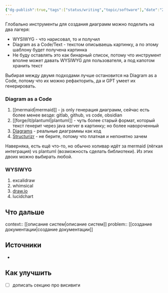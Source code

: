 ```yaml
---
{"dg-publish":true,"tags":["status/writing","topic/software"],"date":"2024-12-10T17:26:00+03:00","modified_at":"2024-12-10T17:42:04+03:00","permalink":"/forge/it/инструменты для создания диаграмм/","dgPassFrontmatter":true}
---
```



Глобально инструменты для создания диаграмм можно поделить на два лагеря:
- WYSIWYG - что нарисовал, то и получил
- Diagram as a Code/Text - текстом описываешь картинку, а по этому шаблону будет получена картинка
- Не буду оставлять это как бинарный список, потому что инструмент вполне может давать WYSIWYG для пользователя, а под капотом хранить текст

Выбирая между двумя подходами лучше остановится на Diagram as a Code, потому что их можно рефакторить, да и GPT умеет их генерировать.

### Diagram as a Code

1. [[mermaid|mermaid]] - js only генерация диаграмм, сейчас есть более менее везде: gitlab, github, vs code, obsidian
2. [[forge/it/plantuml|plantuml]] - чуть более старый формат, который текст генерит через java server в картинку; но более навороченный
3. [Diagrams](https://diagrams.mingrammer.com/) - реальные диаграммы как код
4. [Structurizr](https://structurizr.com/) - не берите, потому что платная и непонятно зачем

Наверняка, есть ещё что-то, но обычно холивар идёт за mermaid (лёгкая интеграция) vs plantuml (возможность сделать библиотеки). Из этих двоих можно выбирать любой.

### WYSIWYG

1. excalidraw
2. whimsical
3. [draw.io](https://app.diagrams.net/)
4. lucidchart

## Что дальше



context::  [[описание систем|описание систем]]
problem:: [[создание документации|создание документации]]

## Источники



- 

## Как улучшить

- [ ] дописать секцию про висивиги

